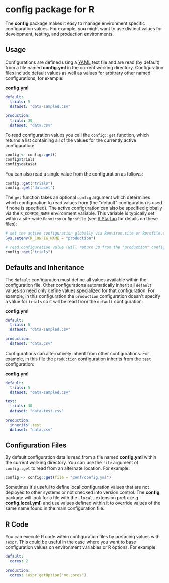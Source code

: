 config package for R
================

The **config** package makes it easy to manage environment specific configuration values. For example, you might want to use distinct values for development, testing, and production environments.

Usage
-----

Configurations are defined using a [YAML](http://www.yaml.org/about.html) text file and are read (by default) from a file named **config.yml** in the current working directory. Configuration files include default values as well as values for arbitrary other named configurations, for example:

**config.yml**

``` yaml
default:
  trials: 5
  dataset: "data-sampled.csv"
  
production:
  trials: 30
  dataset: "data.csv"
```

To read configuration values you call the `config::get` function, which returns a list containing all of the values for the currently active configuration:

``` r
config <- config::get()
config$trials
config$dataset
```

You can also read a single value from the configuration as follows:

``` r
config::get("trials")
config::get("dataset")
```

The `get` function takes an optional `config` argument which determines which configuration to read values from (the "default" configuration is used if none is specified). The active configuration can also be specified globally via the `R_CONFIG_NAME` environment variable. This variable is typically set within a site-wide `Renviron` or `Rprofile` (see [R Startup](https://stat.ethz.ch/R-manual/R-devel/library/base/html/Startup.html) for details on these files):

``` r
# set the active configuration globally via Renviron.site or Rprofile.site
Sys.setenv(R_CONFIG_NAME = "production")

# read configuration value (will return 30 from the "production" config)
config::get("trials")
```

Defaults and Inheritance
------------------------

The `default` configuration must define all values available within the configuration file. Other configurations automatically inherit all `default` values so need only define values specialized for that configuration. For example, in this configuration the `production` configuration doesn't specify a value for `trials` so it will be read from the `default` configuration:

**config.yml**

``` yaml
default:
  trials: 5
  dataset: "data-sampled.csv"
  
production:
  dataset: "data.csv"
```

Configurations can alternatively inherit from other configurations. For example, in this file the `production` configuration inherits from the `test` configuration:

**config.yml**

``` yaml
default:
  trials: 5
  dataset: "data-sampled.csv"

test:
  trials: 30
  dataset: "data-test.csv"
  
production:
  inherits: test
  dataset: "data.csv"
```

Configuration Files
-------------------

By default configuration data is read from a file named **config.yml** within the current working directory. You can use the `file` argument of `config::get` to read from an alternate location. For example:

``` r
config <- config::get(file = "conf/config.yml")
```

Sometimes it's useful to define local configuration values that are not deployed to other systems or not checked into version control. The **config** package will look for a file with the `.local.` extension prefix (e.g. **config.local.yml**) and use values defined within it to override values of the same name found in the main configuration file.

R Code
------

You can execute R code within configuration files by prefacing values with `!expr`. This could be useful in the case where you want to base configuration values on environment variables or R options. For example:

``` yaml
default:
  cores: 2
   
production:
  cores: !expr getOption("mc.cores")
```
